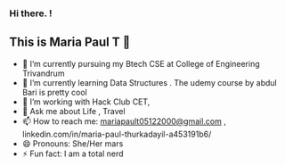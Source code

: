 ### Hi there.  !
##  This is  Maria  Paul T :woman:






* 🔭 I’m currently  pursuing my Btech CSE at College of Engineering Trivandrum
* 🌱 I’m currently learning Data Structures . The udemy course by abdul Bari is pretty cool 
* 🤔 I’m  working with Hack Club CET,
* 💬 Ask me about  Life , Travel 
* 📫 How to reach me:  mariapault05122000@gmail.com , linkedin.com/in/maria-paul-thurkadayil-a453191b6/
* 😄 Pronouns:  She/Her mars
* ⚡ Fun fact:  I am a total nerd 

